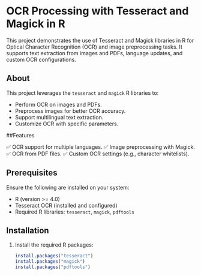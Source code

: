 # OCR Processing with Tesseract and Magick in R

This project demonstrates the use of Tesseract and Magick libraries in R for Optical Character Recognition (OCR) and image preprocessing tasks. It supports text extraction from images and PDFs, language updates, and custom OCR configurations.

## About

This project leverages the `tesseract` and `magick` R libraries to:
- Perform OCR on images and PDFs.
- Preprocess images for better OCR accuracy.
- Support multilingual text extraction.
- Customize OCR with specific parameters.

##Features

✅ OCR support for multiple languages.
✅ Image preprocessing with Magick.
✅ OCR from PDF files.
✅ Custom OCR settings (e.g., character whitelists).

## Prerequisites

Ensure the following are installed on your system:
- R (version >= 4.0)
- Tesseract OCR (installed and configured)
- Required R libraries: `tesseract`, `magick`, `pdftools`

## Installation

1. Install the required R packages:
   ```R
   install.packages("tesseract")
   install.packages("magick")
   install.packages("pdftools")
